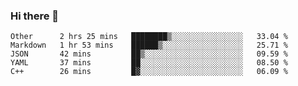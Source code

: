 ### Hi there 👋

<!--
**WShiBin/WShiBin** is a ✨ _special_ ✨ repository because its `README.md` (this file) appears on your GitHub profile.

Here are some ideas to get you started:

- 🔭 I’m currently working on ...
- 🌱 I’m currently learning ...
- 👯 I’m looking to collaborate on ...
- 🤔 I’m looking for help with ...
- 💬 Ask me about ...
- 📫 How to reach me: ...
- 😄 Pronouns: ...
- ⚡ Fun fact: ...
-->

<!--START_SECTION:waka-->
```text
Other      2 hrs 25 mins   ████████▒░░░░░░░░░░░░░░░░   33.04 % 
Markdown   1 hr 53 mins    ██████▒░░░░░░░░░░░░░░░░░░   25.71 % 
JSON       42 mins         ██▒░░░░░░░░░░░░░░░░░░░░░░   09.59 % 
YAML       37 mins         ██░░░░░░░░░░░░░░░░░░░░░░░   08.50 % 
C++        26 mins         █▓░░░░░░░░░░░░░░░░░░░░░░░   06.09 % 
```
<!--END_SECTION:waka-->
